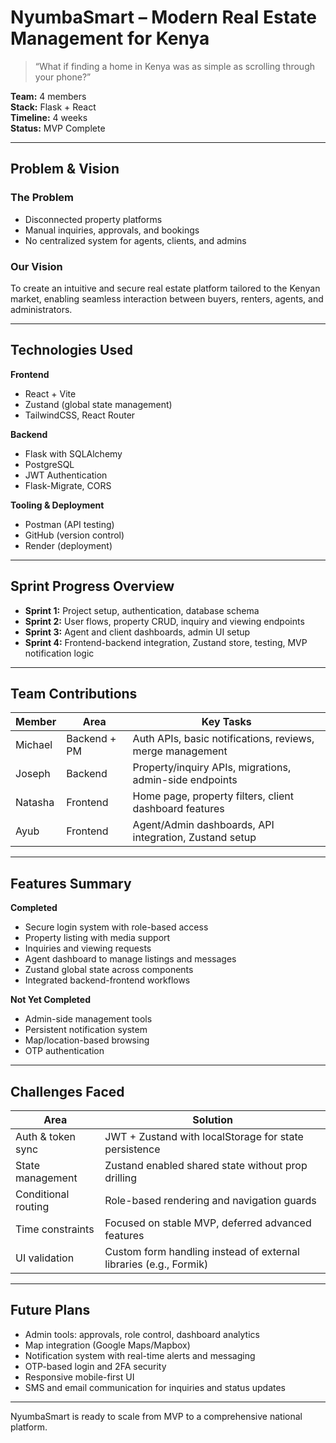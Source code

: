 # NyumbaSmart – Modern Real Estate Management for Kenya

> “What if finding a home in Kenya was as simple as scrolling through your phone?”

**Team:** 4 members  
**Stack:** Flask + React  
**Timeline:** 4 weeks  
**Status:** MVP Complete

---

## Problem & Vision

### The Problem
- Disconnected property platforms
- Manual inquiries, approvals, and bookings
- No centralized system for agents, clients, and admins

### Our Vision
To create an intuitive and secure real estate platform tailored to the Kenyan market, enabling seamless interaction between buyers, renters, agents, and administrators.

---

## Technologies Used

**Frontend**
- React + Vite
- Zustand (global state management)
- TailwindCSS, React Router

**Backend**
- Flask with SQLAlchemy
- PostgreSQL
- JWT Authentication
- Flask-Migrate, CORS

**Tooling & Deployment**
- Postman (API testing)
- GitHub (version control)
- Render (deployment)

---

## Sprint Progress Overview

- **Sprint 1:** Project setup, authentication, database schema
- **Sprint 2:** User flows, property CRUD, inquiry and viewing endpoints
- **Sprint 3:** Agent and client dashboards, admin UI setup
- **Sprint 4:** Frontend-backend integration, Zustand store, testing, MVP notification logic

---

## Team Contributions

| Member   | Area         | Key Tasks                                                      |
|----------|--------------|---------------------------------------------------------------|
| Michael  | Backend + PM | Auth APIs, basic notifications, reviews, merge management      |
| Joseph   | Backend      | Property/inquiry APIs, migrations, admin-side endpoints        |
| Natasha  | Frontend     | Home page, property filters, client dashboard features         |
| Ayub     | Frontend     | Agent/Admin dashboards, API integration, Zustand setup         |

---

## Features Summary

**Completed**
- Secure login system with role-based access
- Property listing with media support
- Inquiries and viewing requests
- Agent dashboard to manage listings and messages
- Zustand global state across components
- Integrated backend-frontend workflows

**Not Yet Completed**
- Admin-side management tools
- Persistent notification system
- Map/location-based browsing
- OTP authentication

---

## Challenges Faced

| Area                | Solution                                                        |
|---------------------|-----------------------------------------------------------------|
| Auth & token sync   | JWT + Zustand with localStorage for state persistence           |
| State management    | Zustand enabled shared state without prop drilling              |
| Conditional routing | Role-based rendering and navigation guards                      |
| Time constraints    | Focused on stable MVP, deferred advanced features               |
| UI validation       | Custom form handling instead of external libraries (e.g., Formik)|

---

## Future Plans

- Admin tools: approvals, role control, dashboard analytics
- Map integration (Google Maps/Mapbox)
- Notification system with real-time alerts and messaging
- OTP-based login and 2FA security
- Responsive mobile-first UI
- SMS and email communication for inquiries and status updates

---

NyumbaSmart is ready to scale from MVP to a comprehensive national platform.